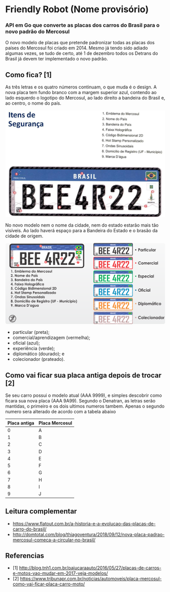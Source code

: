 # Friendly Robot (Nome provisório)
### API em Go que converte as placas dos carros do Brasil para o novo padrão do Mercosul

O novo modelo de placas que pretende padronizar todas as placas dos países do Mercosul foi criado em 2014. 
Mesmo já tendo sido adiado algumas vezes, se tudo de certo, até 1 de dezembro todos os Detrans do Brasil já devem ter implementado o novo padrão. 

## Como fica? [1]

As três letras e os quatro números continuam, o que muda é o design. A nova placa tem fundo branco com a margem superior azul, contendo ao lado esquerdo o logotipo do Mercosul, ao lado direito a bandeira do Brasil e, ao centro, o nome do país.

![Placa 001](/img/placa-nova-001.jpg)

No novo modelo nem o nome da cidade, nem do estado estarão mais tão visíveis. Ao lado haverá espaço para a Bandeira do Estado e o brasão da cidade de origem.

![Placa 002](/img/placas-002.png)

- particular (preta);
- comercial/aprendizagem (vermelha);
- oficial (azul);
- experiência (verde);
- diplomático (dourado); e 
- colecionador (prateado).

## Como vai ficar sua placa antiga depois de trocar [2]

Se seu carro possui o modelo atual (AAA 9999), e simples descobrir como ficara sua nova placa (AAA 9A99). 
Segundo o Denatran, as letras serão mantidas, o primeiro e os dois ultimos numeros tambem. 
Apenas o segundo numero sera alterado de acordo com a tabela abaixo 

| Placa antiga | Placa Mercosul |
|---|---|
| 0 |	A |
| 1 |	B |
| 2 |	C |
| 3 |	D |
| 4 |	E |
| 5 |	F |
| 6 |	G |
| 7 |	H |
| 8 |	I |
| 9 |	J |

## Leitura complementar

- https://www.flatout.com.br/a-historia-e-a-evolucao-das-placas-de-carro-do-brasil/
- http://domtotal.com/blog/thiagoventura/2018/09/12/nova-placa-padrao-mercosul-comeca-a-circular-no-brasil/

## Referencias

- [1] http://blog.tnh1.com.br/pajucaraauto/2016/05/27/placas-de-carros-e-motos-vao-mudar-em-2017-veja-modelos/
- [2] https://www.tribunapr.com.br/noticias/automoveis/placa-mercosul-como-vai-ficar-placa-carro-moto/
